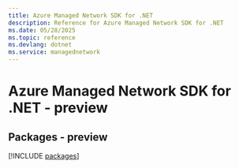 ```yaml
---
title: Azure Managed Network SDK for .NET
description: Reference for Azure Managed Network SDK for .NET
ms.date: 05/28/2025
ms.topic: reference
ms.devlang: dotnet
ms.service: managednetwork
---
```

# Azure Managed Network SDK for .NET - preview
## Packages - preview
[!INCLUDE [packages](managed-network-index.md)]